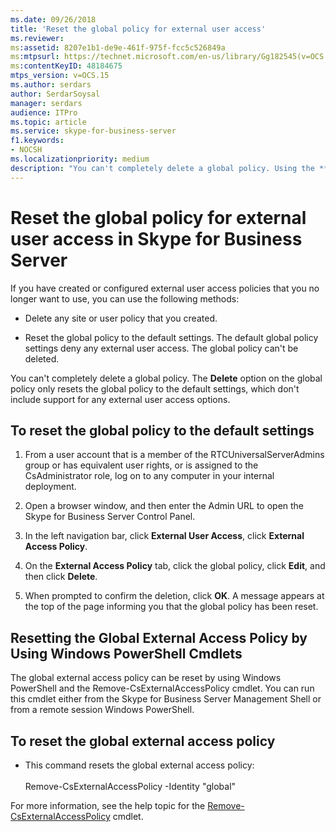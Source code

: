 ```yaml
---
ms.date: 09/26/2018
title: 'Reset the global policy for external user access'
ms.reviewer: 
ms:assetid: 8207e1b1-de9e-461f-975f-fcc5c526849a
ms:mtpsurl: https://technet.microsoft.com/en-us/library/Gg182545(v=OCS.15)
ms:contentKeyID: 48184675
mtps_version: v=OCS.15
ms.author: serdars
author: SerdarSoysal
manager: serdars
audience: ITPro
ms.topic: article
ms.service: skype-for-business-server
f1.keywords:
- NOCSH
ms.localizationpriority: medium
description: "You can't completely delete a global policy. Using the **Delete** option on the global policy only resets the global policy to the default settings, which don't include support for any external user access options."
---
```



# Reset the global policy for external user access in Skype for Business Server 

If you have created or configured external user access policies that you no longer want to use, you can use the following methods:

  - Delete any site or user policy that you created.

  - Reset the global policy to the default settings. The default global policy settings deny any external user access. The global policy can't be deleted.

You can't completely delete a global policy. The **Delete** option on the global policy only resets the global policy to the default settings, which don't include support for any external user access options.

## To reset the global policy to the default settings

1.  From a user account that is a member of the RTCUniversalServerAdmins group or has equivalent user rights, or is assigned to the CsAdministrator role, log on to any computer in your internal deployment.

2.  Open a browser window, and then enter the Admin URL to open the Skype for Business Server Control Panel.

3.  In the left navigation bar, click **External User Access**, click **External Access Policy**.

4.  On the **External Access Policy** tab, click the global policy, click **Edit**, and then click **Delete**.

5.  When prompted to confirm the deletion, click **OK**. A message appears at the top of the page informing you that the global policy has been reset.


## Resetting the Global External Access Policy by Using Windows PowerShell Cmdlets

The global external access policy can be reset by using Windows PowerShell and the Remove-CsExternalAccessPolicy cmdlet. You can run this cmdlet either from the Skype for Business Server Management Shell or from a remote session Windows PowerShell. 

## To reset the global external access policy

  - This command resets the global external access policy:<br/><br/>Remove-CsExternalAccessPolicy -Identity "global"

For more information, see the help topic for the [Remove-CsExternalAccessPolicy](/powershell/module/skype/Remove-CsExternalAccessPolicy) cmdlet.

